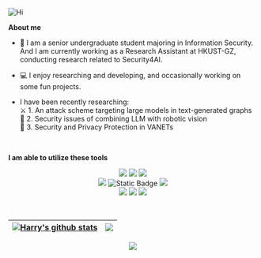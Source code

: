 ![Hi](https://user-images.githubusercontent.com/72896380/228305630-4457fd5d-ec30-4a20-b312-15568562e851.png)

**About me**

- 🏫 I am a senior undergraduate student majoring in Information Security. And I am currently working as a Research Assistant at HKUST-GZ, conducting research related to Security4AI.

- 💻 I enjoy researching and developing, and occasionally working on some fun projects.

- I have been recently researching:
  <br>
   ⚔️ 1. An attack scheme targeting large models in text-generated graphs
  <br>
   🤖 2. Security issues of combining LLM with robotic vision
  <br>
   🚗 3. Security and Privacy Protection in VANETs

<br>

**I am able to utilize these tools**
<br>
<div align="center">
<p>
    <img src="https://img.shields.io/badge/Python-FFD43B?style=for-the-badge&logo=python&logoColor=blue" />
    <img src="https://img.shields.io/badge/PyTorch-EE4C2C?style=for-the-badge&logo=pytorch&logoColor=white" />
    <img src="https://img.shields.io/badge/TensorFlow-FF6F00?style=for-the-badge&logo=tensorflow&logoColor=white" />
    <br>
    <img src="https://img.shields.io/badge/JAVA-F80000?style=for-the-badge&logo=oracle&logoColor=black" /> 
    <img alt="Static Badge" src="https://img.shields.io/badge/GUI-JavaFX-%233c3434?style=for-the-badge&logoColor=%23dbdbdb&labelColor=black&color=%237BDBC8">
    <img src="https://img.shields.io/badge/Android-3DDC84?style=for-the-badge&logo=android&logoColor=white" />
    <br>
    <img src="https://img.shields.io/badge/C-00599C?style=for-the-badge&logo=c&logoColor=white" /> 
    <img src="https://img.shields.io/badge/C%2B%2B-00599C?style=for-the-badge&logo=c%2B%2B&logoColor=white" />
    <img src="https://img.shields.io/badge/Qt-41CD52?style=for-the-badge&logo=qt&logoColor=white" /> 
<p>
</div>
<br>
   
| <a href="https://github.com/anuraghazra/github-readme-stats"><img align="center" src="https://github-readme-stats.vercel.app/api?username=Harry-Deng&show_icons=true&include_all_commits=true&theme=buefy&hide_border=true" alt="Harry's github stats" /></a> | <a href="https://github.com/anuraghazra/github-readme-stats"><img align="center" src="https://github-readme-stats.vercel.app/api/top-langs/?username=Harry-Deng&layout=compact&theme=buefy&hide_border=true" /></a> | 
| ------------- | ------------- |


<!-- Typing SVG by DenverCoder1 - https://github.com/DenverCoder1/readme-typing-svg -->
<p align="center">
  <a href="https://github.com/DenverCoder1/readme-typing-svg"><img src="https://readme-typing-svg.demolab.com/?lines=Carpe%20Diem.&font=Fira%20Code&center=true&color=C197F9&vCenter=true&size=30&pause=1000&width=575&duration=2500"></a>
</p>
